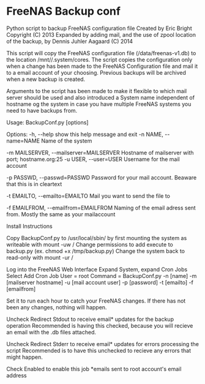 <h1>FreeNAS Backup conf</h1>

Python script to backup FreeNAS configuration file Created by Eric Bright Copyright (C) 2013
Expanded by adding mail, and the use of zpool location of the backup, by Dennis Juhler Aagaard (C) 2014

This script will copy the FreeNAS configuration file (/data/freenas-v1.db) to the location /mnt/<zpool>/.system/cores. The script copies the configuration only when a change has been made to the FreeNAS Configuration file and mail it to a email account of your choosing. Previous backups will be archived when a new backup is created.

Arguments to the script has been made to make it flexible to which mail server should be used and also introduced a System name independent of hostname og the system in case you have multiple FreeNAS systems you need to have backups from.

Usage: BackupConf.py [options]

Options:
-h, --help            show this help message and exit
-n NAME, --name=NAME    Name of the system

-m MAILSERVER, --mailserver=MAILSERVER
                        Hostname of mailserver with port; hostname.org:25
-u USER, --user=USER    Username for the mail account

-p PASSWD, --passwd=PASSWD
                        Password for your mail account. Beaware that this is
                        in cleartext

-t EMAILTO, --emailto=EMAILTO
                        Mail you want to send the file to

-f EMAILFROM, --emailfrom=EMAILFROM
                        Naming of the email adress sent from. Mostly the same
                        as your mailaccount

Install Instructions

Copy BackupConf.py to /usr/local/sbin/ by first mounting the system as writeable with mount -uw /
Change permissions to add execute to backup.py (ex. chmod +x /tmp/backup.py)
Change the system back to read-only with mount -ur /

Log into the FreeNAS Web Interface
Expand System, expand Cron Jobs
Select Add Cron Job
User = root 
Command = BackupConf.py -n [name] -m [mailserver hostname] -u [mail account user] -p [password] -t [emailto] -f [emailfrom]


Set it to run each hour to catch your FreeNAS changes. If there has not been any changes, nothing will happen.

Uncheck Redirect Stdout to receive email* updates for the backup operation
Recommended is having this checked, because you will recieve an email with the .db files attached.

Uncheck Redirect Stderr to receive email* updates for errors processing the script
Recommended is to have this unchecked to recieve any errors that might happen.

Check Enabled to enable this job
*emails sent to root account's email address
